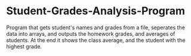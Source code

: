 # Student-Grades-Analysis-Program
Program that gets student's names and grades from a file,  seperates the data into arrays, and outputs the homework grades, and averages of students. At the end it shows the class average, and the student with the highest grade.
